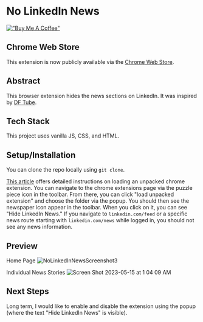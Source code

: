 # No LinkedIn News

[!["Buy Me A Coffee"](https://www.buymeacoffee.com/assets/img/custom_images/orange_img.png)](https://www.buymeacoffee.com/decemberthedeveloper)

## Chrome Web Store
This extension is now publicly available via the [Chrome Web Store](https://chrome.google.com/webstore/detail/no-linkedin-news/elaobedgdmbhchnbjcfpkcgdjhfnemdk). 

## Abstract
This browser extension hides the news sections on LinkedIn. It was inspired by [DF Tube](https://chrome.google.com/webstore/detail/df-tube-distraction-free/mjdepdfccjgcndkmemponafgioodelna).

## Tech Stack
This project uses vanilla JS, CSS, and HTML. 

## Setup/Installation
You can clone the repo locally using `git clone`. 

[This article](https://developer.chrome.com/docs/extensions/mv3/getstarted/development-basics/#load-unpacked) offers detailed instructions on loading an unpacked chrome extension. You can navigate to the chrome extensions page via the puzzle piece icon in the toolbar. From there, you can click "load unpacked extension" and choose the folder via the popup. You should then see the newspaper icon appear in the toolbar. When you click on it, you can see "Hide LinkedIn News." If you navigate to `linkedin.com/feed` or a specific news route starting with `linkedin.com/news` while logged in, you should not see any news information. 

## Preview
Home Page
![NoLinkedInNewsScreenshot3](https://github.com/garnetred/no-linkedin-news/assets/59572865/6f3a87f8-dc1f-4813-bf16-cb0531723d7e)

Individual News Stories
![Screen Shot 2023-05-15 at 1 04 09 AM](https://github.com/garnetred/no-linkedin-news/assets/59572865/12faa2a0-06a3-44ff-b9e4-c314012ad114)


## Next Steps
Long term, I would like to enable and disable the extension using the popup (where the text "Hide LinkedIn News" is visible). 


